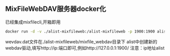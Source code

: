 ## MixFileWebDAV服务器docker化
已经集成mixfilecli,开箱即用
```bash
docker run -d -v ./alist-mixfileweb:/alist-mixfileweb -p 1900:1900 alist-mixfileweb:1.0
```
wevdav.dat文件在./alist-mixfileweb/mixfile_webdav目录下
alist中创建新的webdav驱动,填写http://ip:端口即可,例如http://127.0.0.1:1900/ 
注意：ip地址alist
